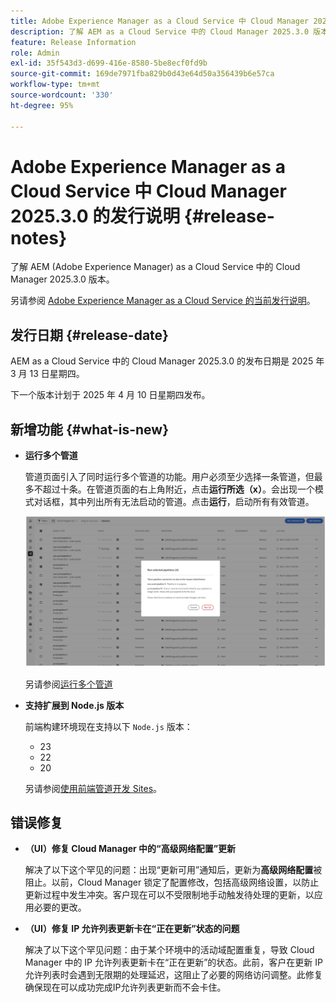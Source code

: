 ```yaml
---
title: Adobe Experience Manager as a Cloud Service 中 Cloud Manager 2025.3.0 的发行说明
description: 了解 AEM as a Cloud Service 中的 Cloud Manager 2025.3.0 版本。
feature: Release Information
role: Admin
exl-id: 35f543d3-d699-416e-8580-5be8ecf0fd9b
source-git-commit: 169de7971fba829b0d43e64d50a356439b6e57ca
workflow-type: tm+mt
source-wordcount: '330'
ht-degree: 95%

---
```


# Adobe Experience Manager as a Cloud Service 中 Cloud Manager 2025.3.0 的发行说明 {#release-notes}

<!-- https://wiki.corp.adobe.com/display/DMSArchitecture/Cloud+Manager+2025.03.0+Release -->

了解 AEM (Adobe Experience Manager) as a Cloud Service 中的 Cloud Manager 2025.3.0 版本。


另请参阅 [Adobe Experience Manager as a Cloud Service 的当前发行说明](/help/release-notes/release-notes-cloud/release-notes-current.md)。

## 发行日期 {#release-date}

AEM as a Cloud Service 中的 Cloud Manager 2025.3.0 的发布日期是 2025 年 3 月 13 日星期四。

下一个版本计划于 2025 年 4 月 10 日星期四发布。

## 新增功能 {#what-is-new}

* **运行多个管道**

  管道页面引入了同时运行多个管道的功能。用户必须至少选择一条管道，但最多不超过十条。在管道页面的右上角附近，点击&#x200B;**运行所选（x）**。会出现一个模式对话框，其中列出所有无法启动的管道。点击&#x200B;**运行**，启动所有有效管道。

  ![运行选定的管道对话框](/help/implementing/cloud-manager/release-notes/assets/run-selected-pipelines.png)

  另请参阅[运行多个管道](/help/implementing/cloud-manager/configuring-pipelines/managing-pipelines.md#run-multiple-pipelines)

* **支持扩展到 Node.js 版本**

  前端构建环境现在支持以下 `Node.js` 版本：

   * 23
   * 22
   * 20

  另请参阅[使用前端管道开发 Sites](/help/implementing/developing/introduction/developing-with-front-end-pipelines.md#node-versions)。<!-- CMGR-65307 -->

<!--
## Private beta program {#private-beta-program}

Be a part of Cloud Manager's private beta program and have a chance to test upcoming features. -->


## 错误修复

* **（UI）修复 Cloud Manager 中的“高级网络配置”更新**

  解决了以下这个罕见的问题：出现“更新可用”通知后，更新为&#x200B;**高级网络配置**&#x200B;被阻止。以前，Cloud Manager 锁定了配置修改，包括高级网络设置，以防止更新过程中发生冲突。客户现在可以不受限制地手动触发待处理的更新，以应用必要的更改。<!-- CMGR-65913 and CMGR-65788 -->

* **（UI）修复 IP 允许列表更新卡在“正在更新”状态的问题**

  解决了以下这个罕见问题：由于某个环境中的活动域配置重复，导致 Cloud Manager 中的 IP 允许列表更新卡在“正在更新”的状态。此前，客户在更新 IP 允许列表时会遇到无限期的处理延迟，这阻止了必要的网络访问调整。此修复确保现在可以成功完成IP允许列表更新而不会卡住。<!-- CMGR-65786 -->




<!-- ## Known issues {#known-issues} -->
